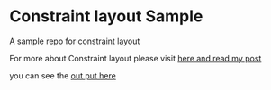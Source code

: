 # Constraint layout Sample 
A sample repo for constraint layout

 For more about Constraint layout  please visit [here and read my post](https://medium.com/p/2fce50f0d902/edit)
 
 you can see the [out put here](https://gifyu.com/image/3Thm) 




    





